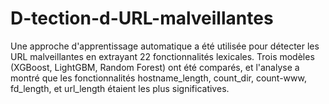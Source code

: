 # D-tection-d-URL-malveillantes
Une approche d'apprentissage automatique a été utilisée pour détecter les URL malveillantes en extrayant 22 fonctionnalités lexicales. Trois modèles (XGBoost, LightGBM, Random Forest) ont été comparés, et l'analyse a montré que les fonctionnalités hostname_length, count_dir, count-www, fd_length, et url_length étaient les plus significatives.
